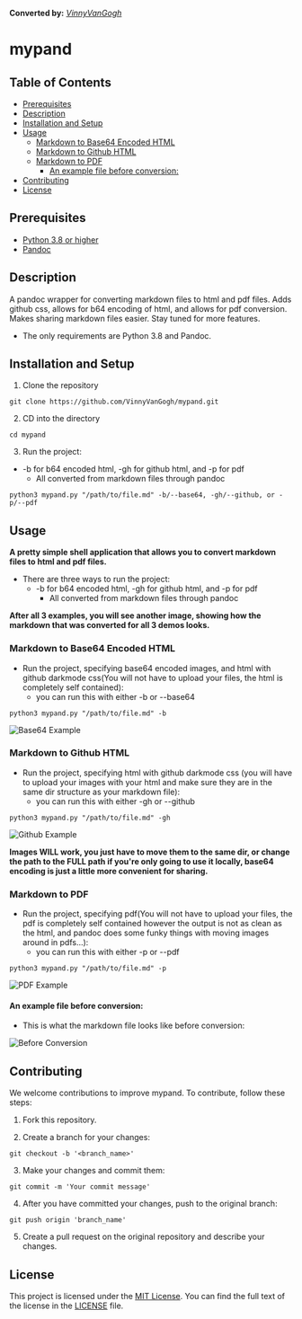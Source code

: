 **Converted by:** _[VinnyVanGogh](https://github.com/VinnyVanGogh/mypand)_

# mypand

## Table of Contents

- [Prerequisites](#prerequisites)
- [Description](#description)
- [Installation and Setup](#installation-and-setup)
- [Usage](#usage)
  - [Markdown to Base64 Encoded HTML](#markdown-to-base64-encoded-html)
  - [Markdown to Github HTML](#markdown-to-github-html)
  - [Markdown to PDF](#markdown-to-pdf)
    - [An example file before conversion:](#an-example-file-before-conversion)
- [Contributing](#contributing)
- [License](#license)

## Prerequisites

- [Python 3.8 or higher](https://www.python.org/downloads/)
- [Pandoc](https://pandoc.org/installing.html)

## Description

A pandoc wrapper for converting markdown files to html and pdf files. Adds github css, allows for b64 encoding of html, and allows for pdf conversion. Makes sharing markdown files easier.
Stay tuned for more features.

- The only requirements are Python 3.8 and Pandoc.

## Installation and Setup

1. Clone the repository

```shell
git clone https://github.com/VinnyVanGogh/mypand.git
```

2. CD into the directory

```shell
cd mypand
```

3. Run the project:
- -b for b64 encoded html, -gh for github html, and -p for pdf
  - All converted from markdown files through pandoc

```shell
python3 mypand.py "/path/to/file.md" -b/--base64, -gh/--github, or -p/--pdf
```

## Usage

**A pretty simple shell application that allows you to convert markdown files to html and pdf files.**

- There are three ways to run the project:
  - -b for b64 encoded html, -gh for github html, and -p for pdf
    - All converted from markdown files through pandoc

**After all 3 examples, you will see another image, showing how the markdown that was converted for all 3 demos looks.**


### Markdown to Base64 Encoded HTML

- Run the project, specifying base64 encoded images, and html with github darkmode css(You will not have to upload your files, the html is completely self contained):
  - you can run this with either -b or --base64

```shell
python3 mypand.py "/path/to/file.md" -b
```

![Base64 Example](images/base64_example.png)


### Markdown to Github HTML

- Run the project, specifying html with github darkmode css (you will have to upload your images with your html and make sure they are in the same dir structure as your markdown file):
  - you can run this with either -gh or --github

```shell
python3 mypand.py "/path/to/file.md" -gh
```

![Github Example](images/github_example.png)

**Images WILL work, you just have to move them to the same dir, or change the path to the FULL path if you're only going to use it locally, base64 encoding is just a little more convenient for sharing.**

### Markdown to PDF

- Run the project, specifying pdf(You will not have to upload your files, the pdf is completely self contained however the output is not as clean as the html, and pandoc does some funky things with moving images around in pdfs...):
  - you can run this with either -p or --pdf

```shell
python3 mypand.py "/path/to/file.md" -p
```

![PDF Example](images/pdf_example.png)


#### An example file before conversion:

- This is what the markdown file looks like before conversion:

![Before Conversion](images/before_conversion.png)

## Contributing

We welcome contributions to improve mypand. To contribute, follow these steps:

1. Fork this repository.

2. Create a branch for your changes:

```shell
git checkout -b '<branch_name>'
```

3. Make your changes and commit them: 

```shell
git commit -m 'Your commit message'
```

4. After you have committed your changes, push to the original branch:

```shell
git push origin 'branch_name'
```

5. Create a pull request on the original repository and describe your changes.

## License

This project is licensed under the [MIT License](LICENSE). You can find the full text of the license in the [LICENSE](LICENSE) file.
